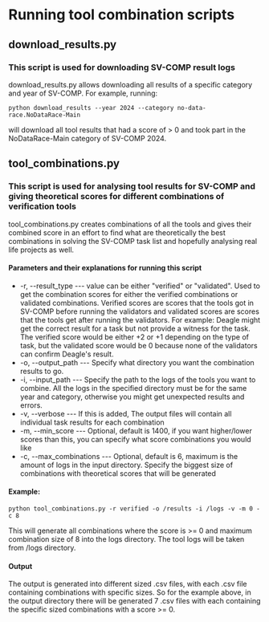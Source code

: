 # Running tool combination scripts


## download_results.py

### This script is used for downloading SV-COMP result logs

download_results.py allows downloading all results of a specific category and year of SV-COMP. For example,
running:

`
python download_results --year 2024 --category no-data-race.NoDataRace-Main
`

will download all tool results that had a score of > 0 and took part in the NoDataRace-Main category of SV-COMP 2024.

## tool_combinations.py

### This script is used for analysing tool results for SV-COMP and giving theoretical scores for different combinations of verification tools

tool_combinations.py creates combinations of all the tools and gives their combined score in an effort to find what are theoretically the best combinations in solving the SV-COMP task list and hopefully analysing real life projects as well.

#### Parameters and their explanations for running this script
- -r, --result_type --- value can be either "verified" or "validated". Used to get the combination scores for either the verified combinations or validated combinations. Verified scores are scores that the tools got in SV-COMP before running the validators and validated scores are scores that the tools get after running the validators. For example: Deagle might get the correct result for a task but not provide a witness for the task. The verified score would be either +2 or +1 depending on the type of task, but the validated score would be 0 because none of the validators can confirm Deagle's result.
- -o, --output_path --- Specify what directory you want the combination results to go.
- -i, --input_path --- Specify the path to the logs of the tools you want to combine. All the logs in the specified directory must be for the same year and category, otherwise you might get unexpected results and errors.
- -v, --verbose --- If this is added, The output files will contain all individual task results for each combination
- -m, --min_score --- Optional, default is 1400, if you want higher/lower scores than this, you can specify what score combinations you would like
- -c, --max_combinations --- Optional, default is 6, maximum is the amount of logs in the input directory. Specify the biggest size of combinations with theoretical scores that will be generated

#### Example:
`
python tool_combinations.py -r verified -o /results -i /logs -v -m 0 -c 8
`

This will generate all combinations where the score is >= 0 and maximum combination size of 8 into the logs directory. The tool logs will be taken from /logs directory.

#### Output
The output is generated into different sized .csv files, with each .csv file containing combinations with specific sizes. So for the example above, in the output directory there will be generated 7 .csv files with each containing the specific sized combinations with a score >= 0.

